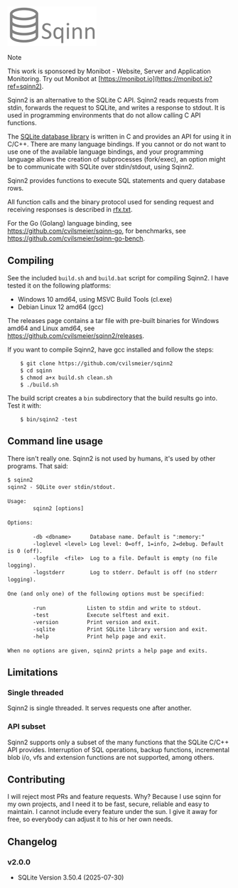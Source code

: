 
![Sqinn2](logo-200.png "Sqinn2")


> [!NOTE]
> This work is sponsored by Monibot - Website, Server and Application Monitoring.
> Try out Monibot at [https://monibot.io](https://monibot.io?ref=sqinn2).


Sqinn2 is an alternative to the SQLite C API. Sqinn2 reads requests from stdin,
forwards the request to SQLite, and writes a response to stdout. It is used in
programming environments that do not allow calling C API functions.

The [SQLite database library](https://www.sqlite.org) is written in C and
provides an API for using it in C/C++. There are many language bindings. If you
cannot or do not want to use one of the available language bindings, and your
programming language allows the creation of subprocesses (fork/exec), an option
might be to communicate with SQLite over stdin/stdout, using Sqinn2.

Sqinn2 provides functions to execute SQL statements and query database rows.

All function calls and the binary protocol used for sending request and
receiving responses is described in [rfx.txt](rfx.txt).

For the Go (Golang) language binding, see <https://github.com/cvilsmeier/sqinn-go>,
for benchmarks, see <https://github.com/cvilsmeier/sqinn-go-bench>.


Compiling
-------------------------------------------------------------------------------

See the included `build.sh` and `build.bat` script for compiling Sqinn2. 
I have tested it on the following platforms:

- Windows 10 amd64, using MSVC Build Tools (cl.exe)
- Debian Linux 12 amd64 (gcc)

The releases page contains a tar file with pre-built binaries for Windows amd64
and Linux amd64, see <https://github.com/cvilsmeier/sqinn2/releases>.

If you want to compile Sqinn2, have gcc installed and follow the steps:

        $ git clone https://github.com/cvilsmeier/sqinn2
        $ cd sqinn
        $ chmod a+x build.sh clean.sh
        $ ./build.sh

The build script creates a `bin` subdirectory that the build results go into.
Test it with:

        $ bin/sqinn2 -test


Command line usage
-------------------------------------------------------------------------------

There isn't really one. Sqinn2 is not used by humans, it's used by other
programs. That said:

    $ sqinn2
    sqinn2 - SQLite over stdin/stdout.
    
    Usage:
            sqinn2 [options]
    
    Options:
    
            -db <dbname>      Database name. Default is ":memory:"
            -loglevel <level> Log level: 0=off, 1=info, 2=debug. Default is 0 (off).
            -logfile  <file>  Log to a file. Default is empty (no file logging).
            -logstderr        Log to stderr. Default is off (no stderr logging).
    
    One (and only one) of the following options must be specified:
    
            -run             Listen to stdin and write to stdout.
            -test            Execute selftest and exit.
            -version         Print version and exit.
            -sqlite          Print SQLite library version and exit.
            -help            Print help page and exit.
    
    When no options are given, sqinn2 prints a help page and exits.



Limitations
-------------------------------------------------------------------------------

### Single threaded

Sqinn2 is single threaded. It serves requests one after another.


### API subset

Sqinn2 supports only a subset of the many functions that the SQLite C/C++ API
provides. Interruption of SQL operations, backup functions, incremental blob i/o,
vfs and extension functions are not supported, among others.


Contributing
-------------------------------------------------------------------------------

I will reject most PRs and feature requests. Why? Because I use sqinn for my
own projects, and I need it to be fast, secure, reliable and easy to maintain.
I cannot include every feature under the sun.
I give it away for free, so everybody can adjust it to his or her own needs.


Changelog
-------------------------------------------------------------------------------

### v2.0.0

- SQLite Version 3.50.4 (2025-07-30)

